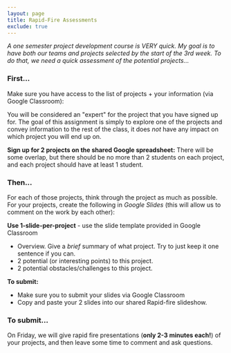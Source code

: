 ```yaml
---
layout: page
title: Rapid-Fire Assessments
exclude: true
---
```


_A one semester project development course is VERY quick. My goal is to have both
our teams and projects selected by the start of the 3rd week. To do that, we need
a quick assessment of the potential projects..._

### First...
Make sure you have access to the list of projects + your information (via Google Classroom):

You will be considered an "expert" for the project that you have signed up for. The goal of this assignment is simply to explore one of the projects and convey information to the rest of the class, it does _not_ have any impact on which project you will end up on.

**Sign up for 2 projects on the shared Google spreadsheet:** There will be some overlap, but there should be no more than 2 students on each project, and each project should have at least 1 student. 

### Then...
For each of those projects, think through the project as much as possible. For your projects,
create the following in _Google Slides_ (this will allow us to comment on the work by each other):

**Use 1-slide-per-project** - use the slide template provided in Google Classroom
- Overview. Give a _brief_ summary of what project. Try to just keep it one sentence if you can.
- 2 potential (or interesting points) to this project.
- 2 potential obstacles/challenges to this project.

**To submit:** 
- Make sure you to submit your slides via Google Classroom
- Copy and paste your 2 slides into our shared Rapid-fire slideshow. 

### To submit...
On Friday, we will give rapid fire presentations (**only 2-3 minutes each!**) of your projects, and then leave some time to comment and ask questions.
